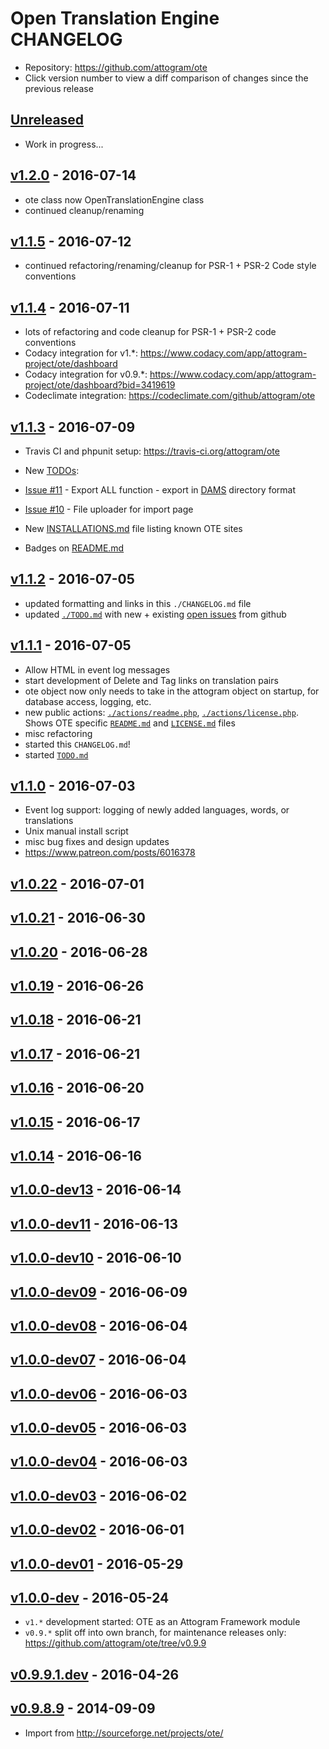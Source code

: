# Open Translation Engine CHANGELOG

- Repository: <https://github.com/attogram/ote>
- Click version number to view a diff comparison of changes since the previous release

## [Unreleased]

- Work in progress...

## [v1.2.0] - 2016-07-14

- ote class now OpenTranslationEngine class
- continued cleanup/renaming

## [v1.1.5] - 2016-07-12

- continued refactoring/renaming/cleanup for PSR-1 + PSR-2 Code style conventions

## [v1.1.4] - 2016-07-11

- lots of refactoring and code cleanup for PSR-1 + PSR-2 code conventions
- Codacy integration for v1.*: <https://www.codacy.com/app/attogram-project/ote/dashboard>
- Codacy integration for v0.9.*: <https://www.codacy.com/app/attogram-project/ote/dashboard?bid=3419619>
- Codeclimate integration: <https://codeclimate.com/github/attogram/ote>

## [v1.1.3] - 2016-07-09

- Travis CI and phpunit setup: <https://travis-ci.org/attogram/ote>
- New [TODOs](./TODO.md):

 - [Issue #11](https://github.com/attogram/ote/issues/11) - Export ALL function - export in [DAMS](https://github.com/attogram/DAMS/) directory format
 - [Issue #10](https://github.com/attogram/ote/issues/10) - File uploader for import page

- New [INSTALLATIONS.md](./INSTALLATIONS.md) file listing known OTE sites
- Badges on [README.md](./README.md)

## [v1.1.2] - 2016-07-05

- updated formatting and links in this `./CHANGELOG.md` file
- updated [`./TODO.md`](./TODO.md) with new + existing [open issues](https://github.com/attogram/ote/issues) from github

## [v1.1.1] - 2016-07-05

- Allow HTML in event log messages
- start development of Delete and Tag links on translation pairs
- ote object now only needs to take in the attogram object on startup, for database access, logging, etc.
- new public actions: [`./actions/readme.php`](./actions/readme.php), [`./actions/license.php`](./actions/license.php). Shows OTE specific [`README.md`](./README.md) and [`LICENSE.md`](./LICENSE.md) files
- misc refactoring
- started this `CHANGELOG.md`!
- started [`TODO.md`](./TODO.md)

## [v1.1.0] - 2016-07-03

- Event log support: logging of newly added languages, words, or translations
- Unix manual install script
- misc bug fixes and design updates
- <https://www.patreon.com/posts/6016378>

## [v1.0.22] - 2016-07-01

## [v1.0.21] - 2016-06-30

## [v1.0.20] - 2016-06-28

## [v1.0.19] - 2016-06-26

## [v1.0.18] - 2016-06-21

## [v1.0.17] - 2016-06-21

## [v1.0.16] - 2016-06-20

## [v1.0.15] - 2016-06-17

## [v1.0.14] - 2016-06-16

## [v1.0.0-dev13] - 2016-06-14

## [v1.0.0-dev11] - 2016-06-13

## [v1.0.0-dev10] - 2016-06-10

## [v1.0.0-dev09] - 2016-06-09

## [v1.0.0-dev08] - 2016-06-04

## [v1.0.0-dev07] - 2016-06-04

## [v1.0.0-dev06] - 2016-06-03

## [v1.0.0-dev05] - 2016-06-03

## [v1.0.0-dev04] - 2016-06-03

## [v1.0.0-dev03] - 2016-06-02

## [v1.0.0-dev02] - 2016-06-01

## [v1.0.0-dev01] - 2016-05-29

## [v1.0.0-dev] - 2016-05-24

- `v1.*` development started: OTE as an Attogram Framework module
- `v0.9.*` split off into own branch, for maintenance releases only:
  <https://github.com/attogram/ote/tree/v0.9.9>

## [v0.9.9.1.dev] - 2016-04-26

## [v0.9.8.9] - 2014-09-09

-  Import from <http://sourceforge.net/projects/ote/>

[Unreleased]: https://github.com/attogram/ote/compare/v1.2.0...HEAD
[v1.2.0]: https://github.com/attogram/ote/compare/v1.1.5...v1.2.0
[v1.1.5]: https://github.com/attogram/ote/compare/v1.1.4...v1.1.5
[v1.1.4]: https://github.com/attogram/ote/compare/v1.1.3...v1.1.4
[v1.1.3]: https://github.com/attogram/ote/compare/v1.1.2...v1.1.3
[v1.1.2]: https://github.com/attogram/ote/compare/v1.1.1...v1.1.2
[v1.1.1]: https://github.com/attogram/ote/compare/v1.1.0...v1.1.1
[v1.1.0]: https://github.com/attogram/ote/compare/707300f...v1.1.0
[v1.0.22]: https://github.com/attogram/ote/compare/v1.0.21...707300f
[v1.0.21]: https://github.com/attogram/ote/compare/v1.0.20...v1.0.21
[v1.0.20]: https://github.com/attogram/ote/compare/v1.0.19...v1.0.20
[v1.0.19]: https://github.com/attogram/ote/compare/v1.0.18...v1.0.19
[v1.0.18]: https://github.com/attogram/ote/compare/v1.0.17...v1.0.18
[v1.0.17]: https://github.com/attogram/ote/compare/v1.0.16...v1.0.17
[v1.0.16]: https://github.com/attogram/ote/compare/v1.0.15...v1.0.16
[v1.0.15]: https://github.com/attogram/ote/compare/v1.0.14...v1.0.15
[v1.0.14]: https://github.com/attogram/ote/compare/v1.0.0-dev13...v1.0.14
[v1.0.0-dev13]: https://github.com/attogram/ote/compare/v1.0.0-dev11...v1.0.0-dev13
[v1.0.0-dev11]: https://github.com/attogram/ote/compare/v1.0.0-dev10...v1.0.0-dev11
[v1.0.0-dev10]: https://github.com/attogram/ote/compare/v1.0.0-dev09...v1.0.0-dev10
[v1.0.0-dev09]: https://github.com/attogram/ote/compare/2581a04...v1.0.0-dev09
[v1.0.0-dev08]: https://github.com/attogram/ote/compare/7a16eec...2581a04
[v1.0.0-dev07]: https://github.com/attogram/ote/compare/077c1cb...7a16eec
[v1.0.0-dev06]: https://github.com/attogram/ote/compare/52e90aa...077c1cb
[v1.0.0-dev05]: https://github.com/attogram/ote/compare/792d80d...52e90aa
[v1.0.0-dev04]: https://github.com/attogram/ote/compare/152c87c...792d80d
[v1.0.0-dev03]: https://github.com/attogram/ote/compare/a82a368...152c87c
[v1.0.0-dev02]: https://github.com/attogram/ote/compare/3bbd68e...a82a368
[v1.0.0-dev01]: https://github.com/attogram/ote/compare/d34592a...3bbd68e
[v1.0.0-dev]: https://github.com/attogram/ote/compare/cf11f27...d34592a
[v0.9.9.1.dev]: https://github.com/attogram/ote/compare/f23a6d5...cf11f27
[v0.9.8.9]: https://github.com/attogram/ote/tree/f23a6d5
